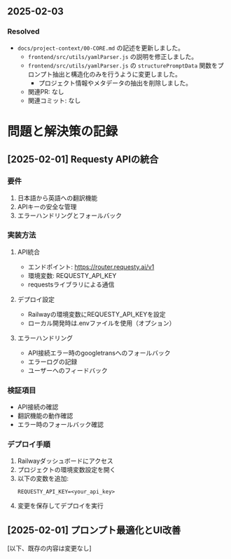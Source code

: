 ## 2025-02-03
### Resolved
- `docs/project-context/00-CORE.md` の記述を更新しました。
  - `frontend/src/utils/yamlParser.js` の説明を修正しました。
  - `frontend/src/utils/yamlParser.js` の `structurePromptData` 関数をプロンプト抽出と構造化のみを行うように変更しました。
    - プロジェクト情報やメタデータの抽出を削除しました。
  - 関連PR: なし
  - 関連コミット: なし
# 問題と解決策の記録

## [2025-02-01] Requesty APIの統合

### 要件
1. 日本語から英語への翻訳機能
2. APIキーの安全な管理
3. エラーハンドリングとフォールバック

### 実装方法
1. API統合
   - エンドポイント: https://router.requesty.ai/v1
   - 環境変数: REQUESTY_API_KEY
   - requestsライブラリによる通信

2. デプロイ設定
   - Railwayの環境変数にREQUESTY_API_KEYを設定
   - ローカル開発時は.envファイルを使用（オプション）

3. エラーハンドリング
   - API接続エラー時のgoogletransへのフォールバック
   - エラーログの記録
   - ユーザーへのフィードバック

### 検証項目
- API接続の確認
- 翻訳機能の動作確認
- エラー時のフォールバック確認

### デプロイ手順
1. Railwayダッシュボードにアクセス
2. プロジェクトの環境変数設定を開く
3. 以下の変数を追加:
   ```
   REQUESTY_API_KEY=<your_api_key>
   ```
4. 変更を保存してデプロイを実行

## [2025-02-01] プロンプト最適化とUI改善

[以下、既存の内容は変更なし]
